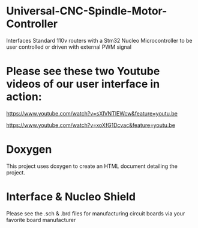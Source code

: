 # Universal-CNC-Spindle-Motor-Controller
Interfaces Standard 110v routers with a Stm32 Nucleo Microcontroller to be user controlled or driven with external PWM signal

# Please see these two Youtube videos of our user interface in action:

https://www.youtube.com/watch?v=sXIVNTlEWcw&feature=youtu.be

https://www.youtube.com/watch?v=xoXfG1Dcvac&feature=youtu.be

# Doxygen

This project uses doxygen to create an HTML document detailing the project.

# Interface & Nucleo Shield

Please see the .sch & .brd files for manufacturing circuit boards via your favorite board manufacturer
